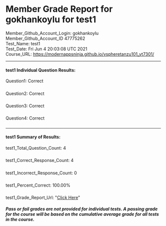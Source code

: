 # Member Grade Report for gokhankoylu for test1  
   
Member_Github_Account_Login: gokhankoylu  
Member_Github_Account_ID 47775262  
Test_Name: test1  
Test_Date: Fri Jun  4 20:03:08 UTC 2021  
Course_URL: https://modernappsninja.github.io/vspheretanzu101_vt7301/  
   
---  
#### test1 Individual Question Results:  
Question1: Correct  
#####  
Question2: Correct  
#####  
Question3: Correct  
#####  
Question4: Correct  
#####  
---  
#### test1 Summary of Results:  
test1_Total_Question_Count: 4  
#####  
test1_Correct_Response_Count: 4  
#####  
test1_Incorrect_Response_Count: 0  
#####  
test1_Percent_Correct: 100.00%  
#####  
test1_Grade_Report_Url: "[Click Here](https://github.com/modernappsninjas/gokhankoylu/blob/main/static/userdata/courses/vspheretanzu101_vt7301/grade_report.pr478.test1.md)"
##### Pass or fail grades are not provided for individual tests. A passing grade for the course will be based on the cumulative average grade for all tests in the course.  

